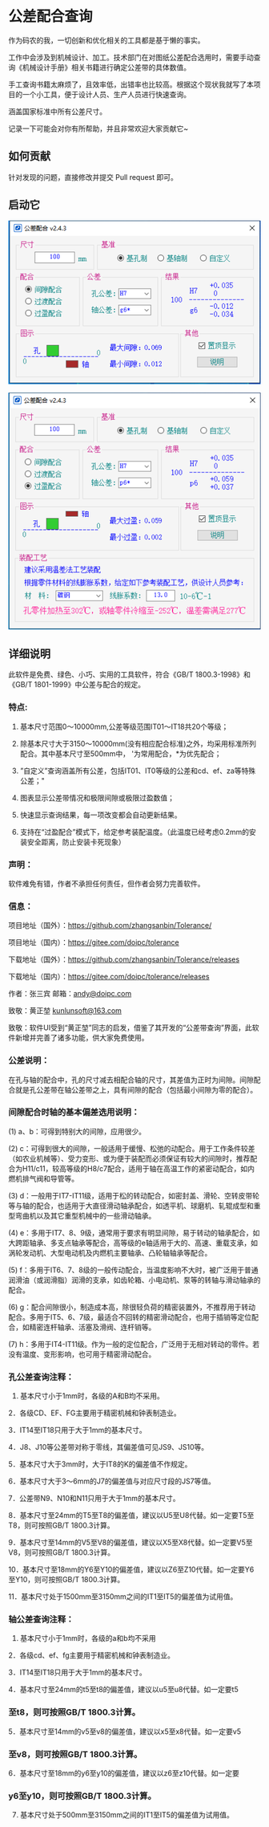 # 公差配合查询

作为码农的我，一切创新和优化相关的工具都是基于懒的事实。

工作中会涉及到机械设计、加工。技术部门在对图纸公差配合选用时，需要手动查询《机械设计手册》相关书籍进行确定公差带的具体数值。

手工查询书籍太麻烦了，且效率低，出错率也比较高。根据这个现状我就写了本项目的一个小工具，便于设计人员、生产人员进行快速查询。

涵盖国家标准中所有公差尺寸。

记录一下可能会对你有所帮助，并且非常欢迎大家贡献它~

## 如何贡献

针对发现的问题，直接修改并提交 Pull request 即可。

## 启动它

![image](1.png)

![image](2.png)

## 详细说明

此软件是免费、绿色、小巧、实用的工具软件，符合《GB/T 1800.3-1998》和《GB/T 1801-1999》中公差与配合的规定。

### 特点:

1. 基本尺寸范围0～10000mm,公差等级范围IT01～IT18共20个等级；
    
2. 除基本尺寸大于3150～10000mm(没有相应配合标准)之外，均采用标准所列配合。其中基本尺寸至500mm中， '为常用配合，*为优先配合；
    
3. ”自定义”查询涵盖所有公差，包括IT01、IT0等级的公差和cd、ef、za等特殊公差；" 
    
4. 图表显示公差带情况和极限间隙或极限过盈数值；
    
5. 快速显示查询结果，每一项改变都会自动更新结果。

6. 支持在“过盈配合”模式下，给定参考装配温度。（此温度已经考虑0.2mm的安装安全距离，防止安装卡死现象）

### 声明：

   软件难免有错，作者不承担任何责任，但作者会努力完善软件。

### 信息：

项目地址（国外）：https://github.com/zhangsanbin/Tolerance/

项目地址（国内）：https://gitee.com/doipc/tolerance

下载地址（国外）：https://github.com/zhangsanbin/Tolerance/releases

下载地址（国内）：https://gitee.com/doipc/tolerance/releases

作者：张三宾  邮箱：andy@doipc.com

致敬：黄正堃  kunlunsoft@163.com

致敬：软件UI受到“黄正堃”同志的启发，借鉴了其开发的“公差带查询”界面，此软件新增并完善了诸多功能，供大家免费使用。

### 公差说明：

在孔与轴的配合中，孔的尺寸减去相配合轴的尺寸，其差值为正时为间隙。间隙配合就是孔公差带在轴公差带之上，具有间隙的配合（包括最小间隙为零的配合）。

### 间隙配合时轴的基本偏差选用说明：

(1) a、b：可得到特别大的间隙，应用很少。
    
(2) c：可得到很大的间隙，一般适用于缓慢、松弛的动配合。用于工作条件较差（如农业机械等）、受力变形、或为便于装配而必须保证有较大的间隙时，推荐配合为H11/c11，较高等级的H8/c7配合，适用于轴在高温工作的紧密动配合，如内燃机排气阀和导管等。
    
(3) d：一般用于IT7-IT11级，适用于松的转动配合，如密封盖、滑轮、空转皮带轮等与轴的配合，也适用于大直径滑动轴承配合，如透平机、球磨机、轧辊成型和重型弯曲机以及其它重型机械中的一些滑动轴承。
    
(4) e：多用于IT7、8、9级，通常用于要求有明显间隙，易于转动的轴承配合，如大跨距轴承、多支点轴承等配合，高等级的e轴适用于大的、高速、重载支承，如涡轮发动机、大型电动机及内燃机主要轴承、凸轮轴轴承等配合。
    
(5) f：多用于IT6、7、8级的一般传动配合，当温度影响不大时，被广泛用于普通润滑油（或润滑脂）润滑的支承，如齿轮箱、小电动机、泵等的转轴与滑动轴承的配合。
    
(6) g：配合间隙很小，制造成本高，除很轻负荷的精密装置外，不推荐用于转动配合。多用于IT5、6、7级，最适合不回转的精密滑动配合，也用于插销等定位配合，如精密连杆轴承、活塞及滑阀、连杆销等。
    
(7) h：多用于IT4-IT11级。作为一般的定位配合，广泛用于无相对转动的零件。若没有温度、变形影响，也可用于精密滑动配合。

### 孔公差查询注释：

1. 基本尺寸小于1mm时，各级的A和B均不采用。

2．各级CD、EF、FG主要用于精密机械和钟表制造业。

3．IT14至IT18只用于大于1mm的基本尺寸。

4．J8、J10等公差带对称于零线，其偏差值可见JS9、JS10等。

5．基本尺寸大于3mm时，大于IT8的K的偏差值不作规定。

6．基本尺寸大于3～6mm的J7的偏差值与对应尺寸段的JS7等值。

7．公差带N9、N10和N11只用于大于1mm的基本尺寸。

8．基本尺寸至24mm的T5至T8的偏差值，建议以U5至U8代替。如一定要T5至T8，则可按照GB/T 1800.3计算。

9．基本尺寸至14mm的V5至V8的偏差值，建议以X5至X8代替。如一定要V5至V8，则可按照GB/T 1800.3计算。

10．基本尺寸至18mm的Y6至Y10的偏差值，建议以Z6至Z10代替。如一定要Y6至Y10，则可按照GB/T 1800.3计算。

11．基本尺寸处于1500mm至3150mm之间的IT1至IT5的偏差值为试用值。

### 轴公差查询注释：

1. 基本尺寸小于1mm时，各级的a和b均不采用

2．各级cd、ef、fg主要用于精密机械和钟表制造业。

3．IT14至IT18只用于大于1mm的基本尺寸。

4．基本尺寸至24mm的t5至t8的偏差值，建议以u5至u8代替。如一定要t5

### 至t8，则可按照GB/T 1800.3计算。

5．基本尺寸至14mm的v5至v8的偏差值，建议以x5至x8代替。如一定要v5

### 至v8，则可按照GB/T 1800.3计算。

6．基本尺寸至18mm的y6至y10的偏差值，建议以z6至z10代替。如一定要

### y6至y10，则可按照GB/T 1800.3计算。

7. 基本尺寸处于500mm至3150mm之间的IT1至IT5的偏差值为试用值。
